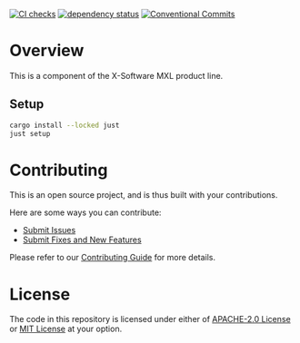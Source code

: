 [![CI checks](https://github.com/x-software-com/mxl-crates/actions/workflows/check.yml/badge.svg)](https://github.com/x-software-com/mxl-crates/actions/workflows/check.yml)
[![dependency status](https://deps.rs/repo/github/x-software-com/mxl-crates/status.svg)](https://deps.rs/repo/github/x-software-com/mxl-crates)
[![Conventional Commits](https://img.shields.io/badge/Conventional%20Commits-1.0.0-yellow.svg)](https://conventionalcommits.org)

# Overview

This is a component of the X-Software MXL product line.

## Setup

```sh
cargo install --locked just
just setup
```

# Contributing

This is an open source project, and is thus built with your contributions.

Here are some ways you can contribute:

* [Submit Issues][contributing:submit-issue]
* [Submit Fixes and New Features][contributing:submit-pr]

Please refer to our [Contributing Guide](CONTRIBUTING.md) for more details.

[contributing:submit-issue]: https://github.com/x-software-com/mxl-crates/issues/new/choose
[contributing:submit-pr]: https://github.com/x-software-com/mxl-crates/pulls

# License

The code in this repository is licensed under either of [APACHE-2.0 License](LICENSE-APACHE) or [MIT License](LICENSE-MIT) at your option.
